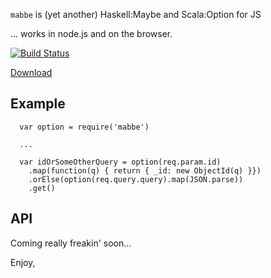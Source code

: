 `mabbe` is (yet another) Haskell:Maybe and Scala:Option for JS

... works in node.js and on the browser.

[![Build Status](https://travis-ci.org/mtkopone/mabbe.png?branch=master)](https://travis-ci.org/mtkopone/mabbe)

[Download](https://raw.github.com/mtkopone/mabbe/master/mabbe.js)

## Example

```
  var option = require('mabbe')

  ...

  var idOrSomeOtherQuery = option(req.param.id)
    .map(function(q) { return { _id: new ObjectId(q) }})
    .orElse(option(req.query.query).map(JSON.parse))
    .get()
```

## API

Coming really freakin' soon...


Enjoy,


